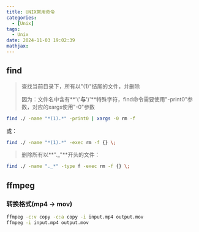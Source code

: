 ```yaml
---
title: UNIX常用命令
categories:
  - [Unix]
tags:
  - Unix
date: 2024-11-03 19:02:39
mathjax:
---
```


## find

> 查找当前目录下，所有以"(1)"结尾的文件，并删除
>
> 因为：文件名中含有**'('**与**')'**特殊字符，find命令需要使用"-print0"参数，对应的xargs使用"-0"参数

```bash
find ./ -name "*(1).*" -print0 | xargs -0 rm -f
```

或：

```bash
find ./ -name "*(1).*" -exec rm -f {} \;
```

> 删除所有以**"._"**开头的文件：

```bash
find ./ -name "._*" -type f -exec rm -f {} \;
```

## ffmpeg

### 转换格式(mp4 -> mov)

```bash
ffmpeg -c:v copy -c:a copy -i input.mp4 output.mov
ffmpeg -i input.mp4 output.mov
```

